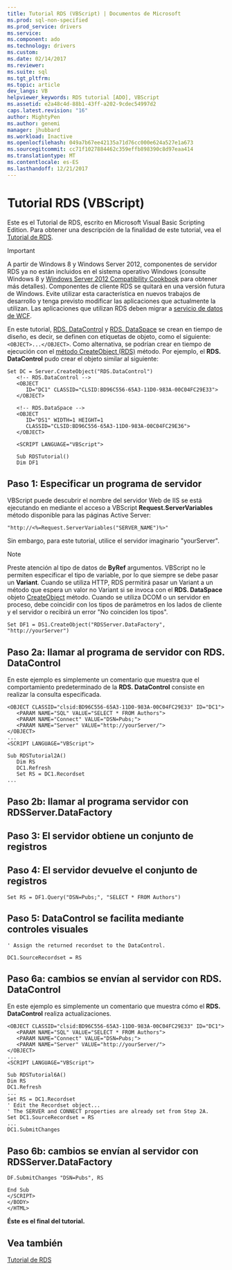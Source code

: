 ```yaml
---
title: Tutorial RDS (VBScript) | Documentos de Microsoft
ms.prod: sql-non-specified
ms.prod_service: drivers
ms.service: 
ms.component: ado
ms.technology: drivers
ms.custom: 
ms.date: 02/14/2017
ms.reviewer: 
ms.suite: sql
ms.tgt_pltfrm: 
ms.topic: article
dev_langs: VB
helpviewer_keywords: RDS tutorial [ADO], VBScript
ms.assetid: e2a48c4d-88b1-43ff-a202-9cdec54997d2
caps.latest.revision: "16"
author: MightyPen
ms.author: genemi
manager: jhubbard
ms.workload: Inactive
ms.openlocfilehash: 049a7b67ee42135a71d76cc000e624a527e1a673
ms.sourcegitcommit: cc71f1027884462c359effb898390c8d97eaa414
ms.translationtype: MT
ms.contentlocale: es-ES
ms.lasthandoff: 12/21/2017
---
```

# <a name="rds-tutorial-vbscript"></a>Tutorial RDS (VBScript)
Este es el Tutorial de RDS, escrito en Microsoft Visual Basic Scripting Edition. Para obtener una descripción de la finalidad de este tutorial, vea el [Tutorial de RDS](../../../ado/guide/remote-data-service/rds-tutorial.md).  
  
> [!IMPORTANT]
>  A partir de Windows 8 y Windows Server 2012, componentes de servidor RDS ya no están incluidos en el sistema operativo Windows (consulte Windows 8 y [Windows Server 2012 Compatibility Cookbook](https://www.microsoft.com/en-us/download/details.aspx?id=27416) para obtener más detalles). Componentes de cliente RDS se quitará en una versión futura de Windows. Evite utilizar esta característica en nuevos trabajos de desarrollo y tenga previsto modificar las aplicaciones que actualmente la utilizan. Las aplicaciones que utilizan RDS deben migrar a [servicio de datos de WCF](http://go.microsoft.com/fwlink/?LinkId=199565).  
  
 En este tutorial, [RDS. DataControl](../../../ado/reference/rds-api/datacontrol-object-rds.md) y [RDS. DataSpace](../../../ado/reference/rds-api/dataspace-object-rds.md) se crean en tiempo de diseño, es decir, se definen con etiquetas de objeto, como el siguiente: `<OBJECT>...</OBJECT>`. Como alternativa, se podrían crear en tiempo de ejecución con el [método CreateObject (RDS)](../../../ado/reference/rds-api/createobject-method-rds.md) método. Por ejemplo, el **RDS. DataControl** pudo crear el objeto similar al siguiente:  
  
```  
Set DC = Server.CreateObject("RDS.DataControl")  
   <!-- RDS.DataControl -->  
   <OBJECT   
      ID="DC1" CLASSID="CLSID:BD96C556-65A3-11D0-983A-00C04FC29E33">  
   </OBJECT>  
  
   <!-- RDS.DataSpace -->  
   <OBJECT   
      ID="DS1" WIDTH=1 HEIGHT=1  
      CLASSID="CLSID:BD96C556-65A3-11D0-983A-00C04FC29E36">  
   </OBJECT>  
  
   <SCRIPT LANGUAGE="VBScript">  
  
   Sub RDSTutorial()  
   Dim DF1   
```  
  
## <a name="step-1--specify-a-server-program"></a>Paso 1: Especificar un programa de servidor  
 VBScript puede descubrir el nombre del servidor Web de IIS se está ejecutando en mediante el acceso a VBScript **Request.ServerVariables** método disponible para las páginas Active Server:  
  
```  
"http://<%=Request.ServerVariables("SERVER_NAME")%>"  
```  
  
 Sin embargo, para este tutorial, utilice el servidor imaginario "yourServer".  
  
> [!NOTE]
>  Preste atención al tipo de datos de **ByRef** argumentos. VBScript no le permiten especificar el tipo de variable, por lo que siempre se debe pasar un **Variant**. Cuando se utiliza HTTP, RDS permitirá pasar un Variant a un método que espera un valor no Variant si se invoca con el **RDS. DataSpace** objeto [CreateObject](../../../ado/reference/rds-api/createobject-method-rds.md) método. Cuando se utiliza DCOM o un servidor en proceso, debe coincidir con los tipos de parámetros en los lados de cliente y el servidor o recibirá un error "No coinciden los tipos".  
  
```  
Set DF1 = DS1.CreateObject("RDSServer.DataFactory", "http://yourServer")  
```  
  
## <a name="step-2a--invoke-the-server-program-with-rdsdatacontrol"></a>Paso 2a: llamar al programa de servidor con RDS. DataControl  
 En este ejemplo es simplemente un comentario que muestra que el comportamiento predeterminado de la **RDS. DataControl** consiste en realizar la consulta especificada.  
  
```  
<OBJECT CLASSID="clsid:BD96C556-65A3-11D0-983A-00C04FC29E33" ID="DC1">  
   <PARAM NAME="SQL" VALUE="SELECT * FROM Authors">  
   <PARAM NAME="Connect" VALUE="DSN=Pubs;">  
   <PARAM NAME="Server" VALUE="http://yourServer/">  
</OBJECT>  
...  
<SCRIPT LANGUAGE="VBScript">  
  
Sub RDSTutorial2A()  
   Dim RS  
   DC1.Refresh  
   Set RS = DC1.Recordset  
...  
```  
  
## <a name="step-2b--invoke-the-server-program-with-rdsserverdatafactory"></a>Paso 2b: llamar al programa servidor con RDSServer.DataFactory  
  
## <a name="step-3--server-obtains-a-recordset"></a>Paso 3: El servidor obtiene un conjunto de registros  
  
## <a name="step-4--server-returns-the-recordset"></a>Paso 4: El servidor devuelve el conjunto de registros  
  
```  
Set RS = DF1.Query("DSN=Pubs;", "SELECT * FROM Authors")  
```  
  
## <a name="step-5--datacontrol-is-made-usable-by-visual-controls"></a>Paso 5: DataControl se facilita mediante controles visuales  
  
```  
' Assign the returned recordset to the DataControl.  
  
DC1.SourceRecordset = RS  
```  
  
## <a name="step-6a--changes-are-sent-to-the-server-with-rdsdatacontrol"></a>Paso 6a: cambios se envían al servidor con RDS. DataControl  
 En este ejemplo es simplemente un comentario que muestra cómo el **RDS. DataControl** realiza actualizaciones.  
  
```  
<OBJECT CLASSID="clsid:BD96C556-65A3-11D0-983A-00C04FC29E33" ID="DC1">  
   <PARAM NAME="SQL" VALUE="SELECT * FROM Authors">  
   <PARAM NAME="Connect" VALUE="DSN=Pubs;">  
   <PARAM NAME="Server" VALUE="http://yourServer/">  
</OBJECT>  
...  
<SCRIPT LANGUAGE="VBScript">  
  
Sub RDSTutorial6A()  
Dim RS  
DC1.Refresh  
...  
Set RS = DC1.Recordset  
' Edit the Recordset object...  
' The SERVER and CONNECT properties are already set from Step 2A.  
Set DC1.SourceRecordset = RS  
...  
DC1.SubmitChanges  
```  
  
## <a name="step-6b--changes-are-sent-to-the-server-with-rdsserverdatafactory"></a>Paso 6b: cambios se envían al servidor con RDSServer.DataFactory  
  
```  
DF.SubmitChanges "DSN=Pubs", RS  
  
End Sub  
</SCRIPT>  
</BODY>  
</HTML>  
```  
  
 **Éste es el final del tutorial.**  
  
## <a name="see-also"></a>Vea también  
 [Tutorial de RDS](../../../ado/guide/remote-data-service/rds-tutorial.md)   
